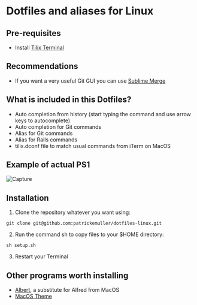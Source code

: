 # Dotfiles and aliases for Linux

## Pre-requisites

- Install [Tilix Terminal](https://gnunn1.github.io/tilix-web/)

## Recommendations

- If you want a very useful Git GUI you can use [Sublime Merge](https://www.sublimemerge.com/docs/linux_repositories#apt)

## What is included in this Dotfiles?

- Auto completion from history (start typing the command and use arrow keys to autocomplete)
- Auto completion for Git commands
- Alias for Git commands
- Alias for Rails commands
- tilix.dconf file to match usual commands from iTerm on MacOS

## Example of actual PS1

![Capture](https://user-images.githubusercontent.com/1644530/70286076-7601de80-17a8-11ea-9a33-e3071249dae9.png)


## Installation

1. Clone the repository whatever you want using:

```
git clone git@github.com:patrickemuller/dotfiles-linux.git
```

2. Run the command sh to copy files to your $HOME directory:

```
sh setup.sh
```

3. Restart your Terminal

## Other programs worth installing

- [Albert](https://albertlauncher.github.io/docs/installing/), a substitute for Alfred from MacOS
- [MacOS Theme](https://github.com/btd1337/eOS-Sierra-Gtk)
